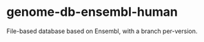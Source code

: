 genome-db-ensembl-human
=======================

File-based database based on Ensembl, with a branch per-version.